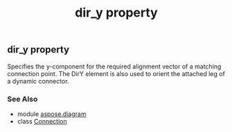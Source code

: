 ﻿---
title: dir_y property
second_title: Aspose.Diagram for Python via .NET API References
description: 
type: docs
weight: 60
url: /python-net/aspose.diagram/connection/dir_y/
is_root: false
---

## dir_y property


Specifies the y-component for the required alignment vector of a matching connection point. The DirY element is also used to orient the attached leg of a dynamic connector.

### See Also
* module [aspose.diagram](../../)
* class [Connection](/diagram/python-net/aspose.diagram/connection)
